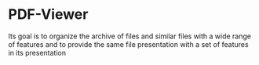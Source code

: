 # PDF-Viewer
Its goal is to organize the archive of files and similar files with a wide range of features and to provide the same file presentation with a set of features in its presentation
